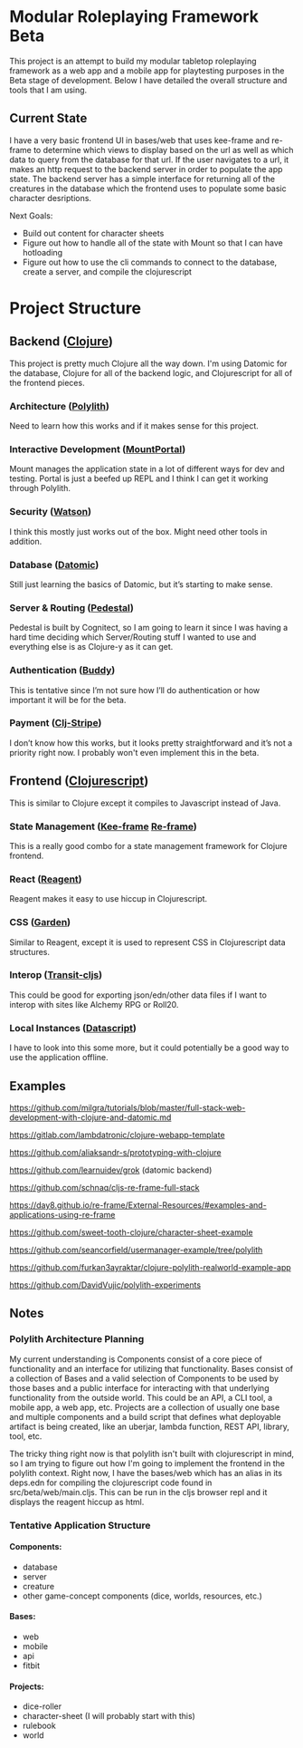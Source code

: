# Modular Roleplaying Framework Beta

This project is an attempt to build my modular tabletop roleplaying framework
as a web app and a mobile app for playtesting purposes in the Beta stage of
development. Below I have detailed the overall structure and tools that I am
using.

## Current State

I have a very basic frontend UI in bases/web that uses kee-frame and re-frame to
determine which views to display based on the url as well as which data to query
from the database for that url. If the user navigates to a url, it makes an http
request to the backend server in order to populate the app state. The backend
server has a simple interface for returning all of the creatures in the database
which the frontend uses to populate some basic character desriptions.

Next Goals:
- Build out content for character sheets
- Figure out how to handle all of the state with Mount so that I can have hotloading
- Figure out how to use the cli commands to connect to the database, create a server, and compile the clojurescript

# Project Structure

## Backend ([Clojure](https://clojure.org/))

This project is pretty much Clojure all the way down. I'm using Datomic for the
database, Clojure for all of the backend logic, and Clojurescript for all of the
frontend pieces.

### Architecture ([Polylith](https://github.com/polyfy/polylith))

Need to learn how this works and if it makes sense for this project.

### Interactive Development ([Mount](https://github.com/tolitius/mount)[Portal](https://github.com/djblue/portal))

Mount manages the application state in a lot of different ways for dev and testing.
Portal is just a beefed up REPL and I think I can get it working through
Polylith.

### Security ([Watson](https://github.com/clj-holmes/clj-watson))

I think this mostly just works out of the box. Might need other tools in addition.

### Database ([Datomic](https://www.datomic.com/))

Still just learning the basics of Datomic, but it’s starting to make sense.

### Server & Routing ([Pedestal](https://github.com/pedestal/pedestal))

Pedestal is built by Cognitect, so I am going to learn it since I was having
a hard time deciding which Server/Routing stuff I wanted to use and everything else
is as Clojure-y as it can get.

### Authentication ([Buddy](https://github.com/funcool/buddy))

This is tentative since I’m not sure how I’ll do authentication or how important
it will be for the beta.

### Payment ([Clj-Stripe](https://github.com/abengoa/clj-stripe))

I don’t know how this works, but it looks pretty straightforward and it’s not a
priority right now. I probably won't even implement this in the beta.

## Frontend ([Clojurescript](https://clojurescript.org/))

This is similar to Clojure except it compiles to Javascript instead of Java.

###

### State Management ([Kee-frame](https://github.com/ingesolvoll/kee-frame) [Re-frame](https://github.com/day8/re-frame))

This is a really good combo for a state management framework for Clojure frontend.

### React ([Reagent](https://github.com/reagent-project/reagent))

Reagent makes it easy to use hiccup in Clojurescript.

### CSS ([Garden](https://github.com/noprompt/garden))

Similar to Reagent, except it is used to represent CSS in Clojurescript data
structures.

### Interop ([Transit-cljs](https://github.com/cognitect/transit-cljs))

This could be good for exporting json/edn/other data files if I want to interop
with sites like Alchemy RPG or Roll20.

### Local Instances ([Datascript](https://github.com/tonsky/datascript))

I have to look into this some more, but it could potentially be a good way to
use the application offline.



## Examples

https://github.com/milgra/tutorials/blob/master/full-stack-web-development-with-clojure-and-datomic.md

https://gitlab.com/lambdatronic/clojure-webapp-template

https://github.com/aliaksandr-s/prototyping-with-clojure

https://github.com/learnuidev/grok (datomic backend)

https://github.com/schnaq/cljs-re-frame-full-stack

https://day8.github.io/re-frame/External-Resources/#examples-and-applications-using-re-frame

https://github.com/sweet-tooth-clojure/character-sheet-example

https://github.com/seancorfield/usermanager-example/tree/polylith

https://github.com/furkan3ayraktar/clojure-polylith-realworld-example-app

https://github.com/DavidVujic/polylith-experiments

## Notes

### Polylith Architecture Planning

My current understanding is Components consist of a core piece of functionality
and an interface for utilizing that functionality. Bases consist of a collection
of Bases and a valid selection of Components to be used by those bases and a public
interface for interacting with that underlying functionality from the outside world.
This could be an API, a CLI tool, a mobile app, a web app, etc. Projects are a
collection of usually one base and multiple components and a build script
that defines what deployable artifact is being created, like an uberjar, lambda
function, REST API, library, tool, etc.

The tricky thing right now is that polylith isn't built with clojurescript in mind,
so I am trying to figure out how I'm going to implement the frontend in the polylith context.
Right now, I have the bases/web which has an alias in its deps.edn for compiling the
clojurescript code found in src/beta/web/main.cljs. This can be run in the cljs browser
repl and it displays the reagent hiccup as html.


### Tentative Application Structure

#### Components:
- database
- server
- creature
- other game-concept components (dice, worlds, resources, etc.)

#### Bases:
- web
- mobile
- api
- fitbit

#### Projects:
- dice-roller
- character-sheet (I will probably start with this)
- rulebook
- world